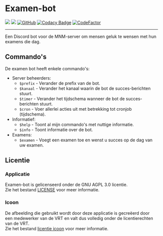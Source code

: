 # Examen-bot
[![](https://img.shields.io/badge/discord.js-v12.5.3-blue.svg?logo=npm)](https://www.npmjs.com/package/discord.js)
[![](https://img.shields.io/badge/Powered%20by%20JetBrains-gray.svg?logo=webstorm)](https://www.jetbrains.com/webstorm/)
[![GitHub](https://img.shields.io/github/license/Olympic1/Exam-bot)](https://github.com/Olympic1/Exam-bot/blob/master/LICENSE)
[![Codacy Badge](https://app.codacy.com/project/badge/Grade/95e821d7e0c044ac851f5bf194a40e68)](https://www.codacy.com/gh/Olympic1/Exam-bot/dashboard?utm_source=github.com&amp;utm_medium=referral&amp;utm_content=Olympic1/Exam-bot&amp;utm_campaign=Badge_Grade)
[![CodeFactor](https://www.codefactor.io/repository/github/olympic1/exam-bot/badge)](https://www.codefactor.io/repository/github/olympic1/exam-bot)

-------------------------------------------------------------------------------

Een Discord bot voor de MNM-server om mensen geluk te wensen met hun examens die dag.

## Commando's
De examen bot heeft enkele commando's:
* Server beheerders:
    * `$prefix`  - Verander de prefix van de bot.
    * `$kanaal`  - Verander het kanaal waarin de bot de succes-berichten stuurt.
    * `$timer`   - Verander het tijdschema wanneer de bot de succes-berichten stuurt.
    * `$cron`    - Voer allerlei acties uit met betrekking tot cronjob (tijdschema).
* Informatief:
    * `$help`    - Toont al mijn commando's met nuttige informatie.
    * `$info`    - Toont informatie over de bot.
* Examens:
    * `$examen`  - Voegt een examen toe en wenst u succes op de dag van uw examen.

## Licentie
### Applicatie
Examen-bot is gelicenseerd onder de GNU AGPL 3.0 licentie.  
Zie het bestand [LICENSE](https://github.com/Olympic1/Exam-bot/blob/master/LICENSE) voor meer informatie.

### Icoon
De afbeelding die gebruikt wordt door deze applicatie is gecreëerd door een medewerker van de VRT en valt dus volledig onder de licentierechten van de VRT.  
Zie het bestand [licentie icoon](https://github.com/Olympic1/Exam-bot/blob/master/icoon/LICENSE.txt) voor meer informatie.
